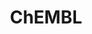 ---
layout: default
bigquery: https://console.cloud.google.com/bigquery?p=patents-public-data&d=ebi_chembl&page=dataset
citation: '"The ChEMBL database in 2017." Anna Gaulton, Anne Hersey, Michał Nowotka,
  A Patrícia Bento, Jon Chambers, David Mendez, Prudence Mutowo, Francis Atkinson,
  Louisa J Bellis, Elena Cibrián-Uhalte, Mark Davies, Nathan Dedman, Anneli Karlsson,
  María Paula Magariños, John P Overington, George Papadatos, Ines Smit, Andrew R
  Leach Nucleic acids Research (2017) 45 (Database Issue), D945-D954'
contributors: European Bioinformatics Institute
cost: None
description: ChEMBL Data is a manually curated database of small molecules used in
  drug discovery, including information about existing patented drugs.
documentation: 'schema: https://www.ebi.ac.uk/chembl/db_schema


  '
last_edit: 04/10/2022, 17:42:48
location: https://console.cloud.google.com/marketplace/product/google_patents_public_datasets/chembl
maintained_by: EMBL-EBI, an outstation of European Molecular Biology Laboratory
related_publications: '

  ChEMBL: towards direct deposition of bioassay data.


  Mendez D, Gaulton A, Bento AP, Chambers J, De Veij M, Félix E, Magariños MP, Mosquera
  JF, Mutowo P, Nowotka M, Gordillo-Marañón M, Hunter F, Junco L, Mugumbate G, Rodriguez-Lopez
  M, Atkinson F, Bosc N, Radoux CJ, Segura-Cabrera A, Hersey A, Leach AR.


  — Nucleic Acids Res. 2019; 47(D1):D930-D940. doi: 10.1093/nar/gky1075

  '
schema_fields:
- pref_name
- aromatic_rings
- acd_logp
- active_ingredient
- tbl
- syn_type
- usan_stem
- std_act_id
- assay_tissue
- ref_id
- rtb
- full_molformula
- relationship
- cl_lincs_id
- drug_substance_flag
- ap_id
- standard_relation
- l7
- mol_hrac_id
- domain_type
- usan_stem_definition
- caloha_id
- alogp
- cell_id
- l1
- prodrug
- source
- src_id
- max_phase
- tid
- ref_url
- frac_class_id
- ddd_admr
- chebi_par_id
- mesh_id
- helm_notation
- site_residues
- cell_source_organism
- uberon_id
- withdrawn_flag
- doc_id
- normal_range_min
- approval_date
- bto_id
- downgraded
- published_value
- entity_type
- acd_most_bpka
- toid
- molsyn_id
- component_synonym
- activity_count
- description
- research_stem
- disease_efficacy
- who_name
- applicant_full_name
- relation
- warning_id
- l5
- route
- bao_id
- accession
- molecular_mechanism
- cell_description
- smid
- standard_text_value
- bao_format
- prod_pat_id
- last_page
- aspect
- comments
- therapeutic_flag
- le
- priority
- entity_id
- usan_year
- first_page
- level5
- pathway_key
- met_id
- rgid
- src_short_name
- label
- cell_source_tax_id
- parent_id
- ddd_value
- canonical_smiles
- standard_units
- smarts
- uo_units
- level4_description
- molfile
- hrac_code
- structure_type
- mc_tax_id
- num_alerts
- warning_year
- published_units
- selectivity_comment
- previous_company
- assay_subcellular_fraction
- clo_id
- binding_site_comment
- first_in_class
- prediction_method
- cpd_str_alert_id
- data_validity_comment
- hba
- aidx
- mesh_heading
- protein_class_desc
- synonyms
- warning_country
- efo_term
- actsm_id
- level1
- related_tid
- short_name
- product_id
- dosage_form
- active_molregno
- mutation
- level3
- mw_freebase
- mc_target_type
- patent_use_code
- black_box_warning
- oc_id
- ddd_id
- ass_cls_map_id
- assay_source
- job_id
- standard_type
- targrel_id
- start_position
- molregno
- inorganic_flag
- volume
- assay_type
- cx_logp
- mw_monoisotopic
- l4
- mecref_id
- ddd_units
- withdrawn_country
- last_active
- formulation_id
- class_level
- name
- creation_date
- predbind_id
- cell_ontology_id
- pchembl_value
- mechanism_of_action
- cx_most_bpka
- protein_class_id
- alert_id
- qudt_units
- efo_id
- first_approval
- assay_strain
- num_lipinski_ro5_violations
- target_desc
- mol_irac_id
- year
- comp_class_id
- end_position
- innovator_company
- standard_value
- ridx
- db_version
- version
- annotation
- published_type
- component_id
- level3_description
- warning_description
- alert_set_id
- chembl_id
- patent_expire_date
- target_mapping
- acd_most_apka
- sequence_md5sum
- availability_type
- heavy_atoms
- variant_id
- ddd_comment
- parameter_value
- drugind_id
- psa
- source_domain_id
- who_extra
- lle
- enzyme_name
- authors
- cx_most_apka
- hba_lipinski
- cell_name
- assay_tax_id
- warning_type
- action_type
- comp_go_id
- ingredient
- mc_organism
- component_type
- isoform
- doc_type
- co_stem_id
- hbd
- major_class
- domain_description
- natural_product
- class_type
- status
- withdrawn_reason
- homologue
- site_name
- drug_record_id
- potential_duplicate
- bei
- num_ro5_violations
- parameter_type
- metref_id
- compsyn_id
- cell_source_tissue
- molecule_type
- patent_id
- compound_name
- mol_atc_id
- drug_product_flag
- level1_description
- irac_code
- standard_upper_value
- assay_param_id
- company
- max_phase_for_ind
- type
- enzyme_tid
- orig_description
- domain_id
- acd_logd
- upper_value
- target_type
- publication_number
- atc_code
- frac_code
- substrate_record_id
- met_conversion
- set_name
- standard_inchi
- cellosaurus_id
- curation_comment
- issue
- idx
- usan_substem
- targcomp_id
- metabolite_record_id
- l8
- hbd_lipinski
- confidence_score
- compound_key
- stat
- topical
- warning_class
- full_mwt
- usan_stem_id
- delist_flag
- as_id
- standard_flag
- definition
- dosed_ingredient
- level4
- mechanism_comment
- indref_id
- protclasssyn_id
- cidx
- tax_id
- stem
- biocomp_id
- go_id
- sitecomp_id
- trade_name
- relationship_type
- organism
- alert_name
- src_description
- journal
- result_flag
- level2_description
- assay_organism
- mec_id
- met_comment
- ad_type
- parenteral
- bao_endpoint
- doi
- abstract
- assay_class_id
- site_id
- withdrawn_year
- chirality
- confidence
- molecular_species
- indication_class
- qed_weighted
- text_value
- cx_logd
- record_id
- src_compound_id
- hrac_class_id
- warnref_id
- log_id
- direct_interaction
- compd_id
- tissue_id
- assay_test_type
- stem_class
- path
- mol_frac_id
- withdrawn_class
- oral
- protein_class_synonym
- level2
- curated_by
- nda_type
- submission_date
- assay_id
- src_assay_id
- db_source
- l2
- activity_comment
- sei
- country
- assay_desc
- published_relation
- pubmed_id
- ref_type
- species_group_flag
- domain_name
- value
- parent_go_id
- assay_cell_type
- irac_class_id
- units
- polymer_flag
- strength
- parent_type
- ro3_pass
- mc_target_name
- subgroup
- parent_molregno
- title
- standard_inchi_key
- relationship_desc
- mc_target_accession
- res_stem_id
- l6
- assay_category
- updated_on
- tid_fixed
- sequence
- activity_id
- normal_range_max
- updated_by
- l3
- pathway_id
- patent_no
shortname: chembl
tags:
- biotechnology
- health
- chemical
- bioinformatics
- medical
terms_of_use: CC BY-SA 3.0
title: ChEMBL
uuid: e232a192-965c-4ec9-904c-155b6dfe56c5
---
